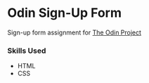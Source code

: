 # Odin Sign-Up Form

Sign-up form assignment for [The Odin Project](https://www.theodinproject.com/)

### Skills Used
- HTML
- CSS